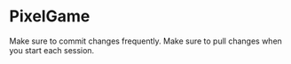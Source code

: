 # PixelGame
 
Make sure to commit changes frequently.
Make sure to pull changes when you start each session.
